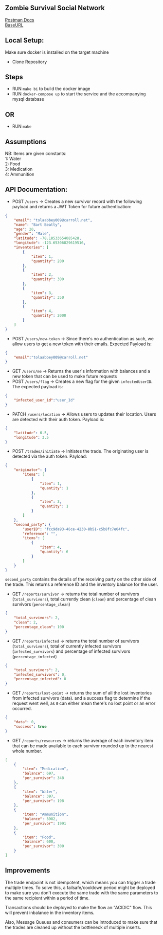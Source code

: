 ## Zombie Survival Social Network

[Postman Docs](https://www.getpostman.com/collections/1fa844327cfc6b9b3894) <br />
[BaseURL](https://zssn-a336s4xzcq-ew.a.run.app) <br />

## Local Setup:
Make sure docker is installed on the target machine
* Clone Repository

## Steps
* RUN `make bi` to build the docker image
* RUN `docker-compose up` to start the service and the accompanying mysql database

## OR
 * RUN `make`

## Assumptions
NB: Items are given constants: <br />
1: Water <br />
2: Food <br />
3: Medication <br />
4: Ammunition<br />


## API Documentation:
* POST `/users` -> Creates a new survivor record with the following payload and returns a JWT Token for future authentication:
```json
{
    "email": "tolaabbey009@carroll.net",
    "name": "Bart Beatty",
    "age": 20,
    "gender": "Male",
    "latitude": -78.18533654085428,
    "longitude": -123.65306829619516,
    "inventories": [
        {
            "item": 1,
            "quantity": 200
        },
        {
            "item": 2,
            "quantity": 300
        },
        {
            "item": 3,
            "quantity": 350
        },
        {
            "item": 4,
            "quantity": 2000
        }
    ]
}
```
* POST `/users/new-token` -> Since there's no authentication as such, we allow users to get a new token with their emails. Expected Payload is:
```json
{
    "email":"tolaabbey009@carroll.net"
}
```

* GET `/users/me` -> Returns the user's information with balances and a new token that can be used to make future requests
* POST `/users/flag` -> Creates a new flag for the given `infectedUserID`. The expected payload is:
```json
{
    "infected_user_id":"user_Id"
}
```
* PATCH `/users/location` -> Allows users to updates their location. Users are detected with their auth token. Payload is:
```json
{
    "latitude": 6.5,
    "longitude": 3.5
}
```

* POST `/trades/initiate` -> Initiates the trade. The originating user is detected via the auth token. Payload:
```json
{
    "originator": {
        "items": [
            {
                "item": 1,
                "quantity": 1
            },
            {
                "item": 3,
                "quantity": 1
            }
        ]
    },
    "second_party": {
        "userID": "fcc9da93-46ce-4230-8b51-c5b8fc7e04fc",
        "reference": "",
        "items": [
            {
                "item": 4,
                "quantity": 6
            }
        ]
    }
}
```
`second_party` contains the details of the receiving party on the other side of the trade. This returns a reference ID and the inventory balance for the user.

* GET `/reports/survivor` -> returns the total number of survivors (`total_survivors`), total currently clean (`clean`) and percentage of clean survivors (`percentage_clean`)
```json
{
    "total_survivors": 2,
    "clean": 2,
    "percentage_clean": 100
}
```

* GET `/reports/infected` -> returns the total number of survivors (`total_survivors`), total of currently infected survivors (`infected_survivors`) and percentage of infected survivors (`percentage_infected`)
```json
{
    "total_survivors": 2,
    "infected_survivors": 0,
    "percentage_infected": 0
}
```

* GET `/reports/lost-point` -> returns the sum of all the lost inventories from infected survivors (data). and a success flag to determine if the request went well, as `0` can either mean there's no lost point or an error occurred.
```json
{
    "data": 0,
    "success": true
}
```

* GET `/reports/resources` -> returns the average of each inventory item that can be made available to each survivor rounded up to the nearest whole number.
```json
[
    {
        "item": "Medication",
        "balance": 697,
        "per_survivor": 348
    },
    {
        "item": "Water",
        "balance": 397,
        "per_survivor": 198
    },
    {
        "item": "Ammunition",
        "balance": 3982,
        "per_survivor": 1991
    },
    {
        "item": "Food",
        "balance": 600,
        "per_survivor": 300
    }
]
```

## Improvements

The trade endpoint is not idempotent, which means you can trigger a trade multiple times. To solve this, a failsafe/cooldown period might be deployed to make sure you don't execute the same trade with the same parameters to the same recipient within a period of time.

Transactions should be deployed to make the flow an "ACIDIC" flow. This will prevent inbalance in the inventory items.

Also, Message Queues and consumers can be introduced to make sure that the trades are cleaned up without the bottleneck of multiple inserts.